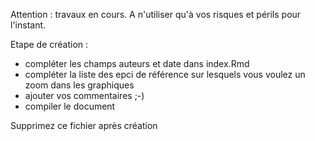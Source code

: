 Attention : travaux en cours. A n'utiliser qu'à vos risques et périls pour l'instant.

Etape de création :

- compléter les champs auteurs et date dans index.Rmd
- compléter la liste des epci de référence sur lesquels vous voulez un zoom dans les graphiques
- ajouter vos commentaires ;-)
- compiler le document

Supprimez ce fichier après création
